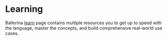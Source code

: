 # Learning

Ballerina [learn](https://ballerina.io/learn) page contains multiple resources you to get up to speed with the language, master the concepts, and build comprehensive real-world use cases. 